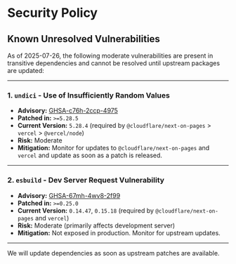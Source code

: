 # Security Policy

## Known Unresolved Vulnerabilities

As of 2025-07-26, the following moderate vulnerabilities are present in transitive dependencies and cannot be resolved until upstream packages are updated:

---

### 1. `undici` - Use of Insufficiently Random Values
- **Advisory:** [GHSA-c76h-2ccp-4975](https://github.com/advisories/GHSA-c76h-2ccp-4975)
- **Patched in:** `>=5.28.5`
- **Current Version:** `5.28.4` (required by `@cloudflare/next-on-pages` > `vercel` > `@vercel/node`)
- **Risk:** Moderate
- **Mitigation:** Monitor for updates to `@cloudflare/next-on-pages` and `vercel` and update as soon as a patch is released.

---

### 2. `esbuild` - Dev Server Request Vulnerability
- **Advisory:** [GHSA-67mh-4wv8-2f99](https://github.com/advisories/GHSA-67mh-4wv8-2f99)
- **Patched in:** `>=0.25.0`
- **Current Version:** `0.14.47`, `0.15.18` (required by `@cloudflare/next-on-pages` and `vercel`)
- **Risk:** Moderate (primarily affects development server)
- **Mitigation:** Not exposed in production. Monitor for upstream updates.

---

We will update dependencies as soon as upstream patches are available.
